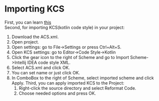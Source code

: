 # Importing KCS

First, you can learn [this](https://github.com/ilyalitosh/Android-Code-Style-Kotlin-) <br>
Second, for importing KCS(kotlin code style) in your project:
1. Download the ACS.xml.
2. Open project.
3. Open settings: go to File->Settings or press Ctrl+Alt+S.
4. Open KCS settings:  go to Editor->Code Style->Kotlin
5. Click the gear icon to the right of Scheme and go to Import Scheme->Intellij IDEA code style XML.
6. Select ACS.xml and click OK.
7. You can set name or just click OK.
8. In ComboBox to the right of Scheme, select imported scheme and click Apply.
Third, you can apply imported KCS to the Project:
	1. Right-click the source directory and select Reformat Code.
	2. Choose needed options and press OK.
